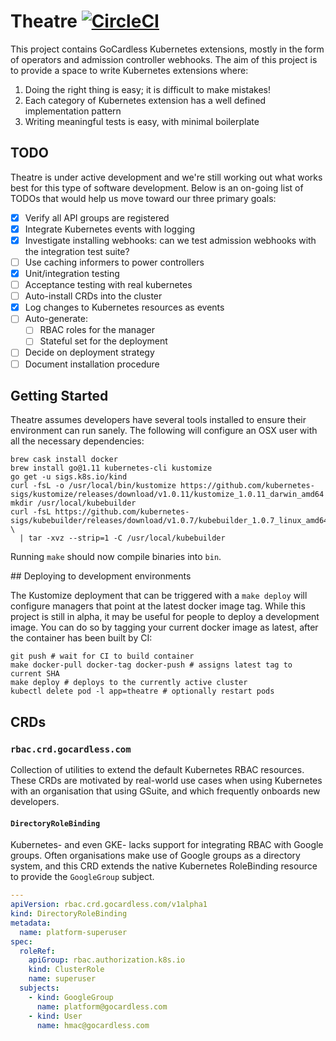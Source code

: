 # Theatre [![CircleCI](https://circleci.com/gh/gocardless/theatre.svg?style=svg)](https://circleci.com/gh/gocardless/theatre)

This project contains GoCardless Kubernetes extensions, mostly in the form of
operators and admission controller webhooks. The aim of this project is to
provide a space to write Kubernetes extensions where:

1. Doing the right thing is easy; it is difficult to make mistakes!
2. Each category of Kubernetes extension has a well defined implementation pattern
3. Writing meaningful tests is easy, with minimal boilerplate

## TODO

Theatre is under active development and we're still working out what works best
for this type of software development. Below is an on-going list of TODOs that
would help us move toward our three primary goals:

- [x] Verify all API groups are registered
- [x] Integrate Kubernetes events with logging
- [x] Investigate installing webhooks: can we test admission webhooks with the
      integration test suite?
- [ ] Use caching informers to power controllers
- [x] Unit/integration testing
- [ ] Acceptance testing with real kubernetes
- [ ] Auto-install CRDs into the cluster
- [x] Log changes to Kubernetes resources as events
- [ ] Auto-generate:
  - [ ] RBAC roles for the manager
  - [ ] Stateful set for the deployment
- [ ] Decide on deployment strategy
- [ ] Document installation procedure

## Getting Started

Theatre assumes developers have several tools installed to ensure their
environment can run sanely. The following will configure an OSX user with all
the necessary dependencies:

```shell
brew cask install docker
brew install go@1.11 kubernetes-cli kustomize
go get -u sigs.k8s.io/kind 
curl -fsL -o /usr/local/bin/kustomize https://github.com/kubernetes-sigs/kustomize/releases/download/v1.0.11/kustomize_1.0.11_darwin_amd64
mkdir /usr/local/kubebuilder
curl -fsL https://github.com/kubernetes-sigs/kubebuilder/releases/download/v1.0.7/kubebuilder_1.0.7_linux_amd64.tar.gz \
  | tar -xvz --strip=1 -C /usr/local/kubebuilder
```

Running `make` should now compile binaries into `bin`.

## Deploying to development environments

The Kustomize deployment that can be triggered with a `make deploy` will
configure managers that point at the latest docker image tag. While this project
is still in alpha, it may be useful for people to deploy a development image.
You can do so by tagging your current docker image as latest, after the
container has been built by CI:

```shell
git push # wait for CI to build container
make docker-pull docker-tag docker-push # assigns latest tag to current SHA
make deploy # deploys to the currently active cluster
kubectl delete pod -l app=theatre # optionally restart pods
```

## CRDs

### `rbac.crd.gocardless.com`

Collection of utilities to extend the default Kubernetes RBAC resources. These
CRDs are motivated by real-world use cases when using Kubernetes with an
organisation that using GSuite, and which frequently onboards new developers.

#### `DirectoryRoleBinding`

Kubernetes- and even GKE- lacks support for integrating RBAC with Google groups.
Often organisations make use of Google groups as a directory system, and this
CRD extends the native Kubernetes RoleBinding resource to provide the
`GoogleGroup` subject.

```yaml
---
apiVersion: rbac.crd.gocardless.com/v1alpha1
kind: DirectoryRoleBinding
metadata:
  name: platform-superuser
spec:
  roleRef:
    apiGroup: rbac.authorization.k8s.io
    kind: ClusterRole
    name: superuser
  subjects:
    - kind: GoogleGroup
      name: platform@gocardless.com
    - kind: User
      name: hmac@gocardless.com
```
